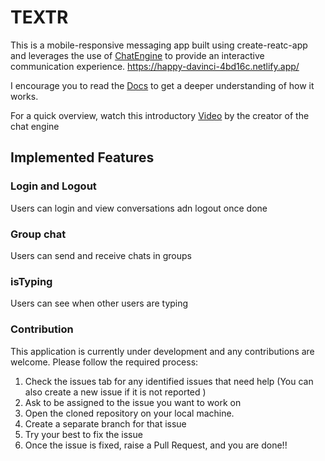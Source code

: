 # TEXTR

This is a mobile-responsive messaging app built using create-reatc-app and leverages the use of [ChatEngine](https://chatengine.io/) to provide an interactive communication experience. https://happy-davinci-4bd16c.netlify.app/

I encourage you to read the [Docs](https://chatengine.io/docs) to get a deeper understanding of how it works.

For a quick overview, watch this introductory [Video](https://www.youtube.com/watch?v=nNIHRmKhsRA&t=431s) by the creator of the chat engine


## Implemented Features


### Login and Logout

Users can login and view conversations adn logout once done

### Group chat
Users can send and receive chats in groups

### isTyping
Users can see when other users are typing




### Contribution

This application is currently under development and any contributions are welcome. Please follow the required process:

1. Check the issues tab for any identified issues that need help (You can also create a new issue if it is not reported )
2. Ask to be assigned to the issue you want to work on
3. Open the cloned repository on your local machine.
4. Create a separate branch for that issue
5. Try your best to fix the issue
6. Once the issue is fixed, raise a Pull Request, and you are done!!


